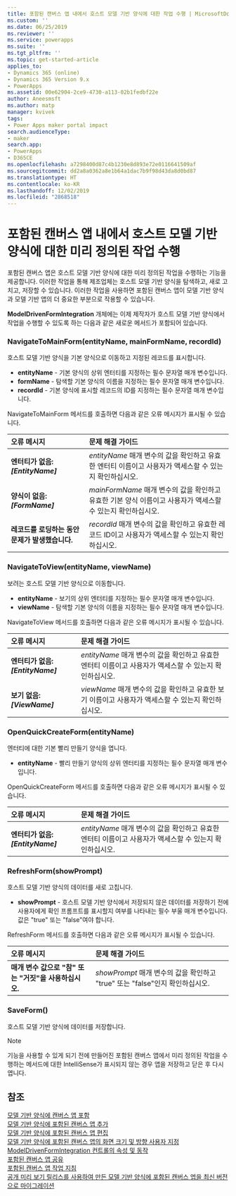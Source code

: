 ```yaml
---
title: 포함된 캔버스 앱 내에서 호스트 모델 기반 양식에 대한 작업 수행 | MicrosoftDocs
ms.custom: ''
ms.date: 06/25/2019
ms.reviewer: ''
ms.service: powerapps
ms.suite: ''
ms.tgt_pltfrm: ''
ms.topic: get-started-article
applies_to:
- Dynamics 365 (online)
- Dynamics 365 Version 9.x
- PowerApps
ms.assetid: 00e62904-2ce9-4730-a113-02b1fedbf22e
author: Aneesmsft
ms.author: matp
manager: kvivek
tags:
- Power Apps maker portal impact
search.audienceType:
- maker
search.app:
- PowerApps
- D365CE
ms.openlocfilehash: a7298400d87c4b1230e8d893e72e0116641509af
ms.sourcegitcommit: dd2a8a0362a8e1b64a1dac7b9f98d43da8d0bd87
ms.translationtype: HT
ms.contentlocale: ko-KR
ms.lasthandoff: 12/02/2019
ms.locfileid: "2868518"
---
```

# <a name="perform-predefined-actions-on-the-host-model-driven-form-from-within-an-embedded-canvas-app"></a>포함된 캔버스 앱 내에서 호스트 모델 기반 양식에 대한 미리 정의된 작업 수행
포함된 캔버스 앱은 호스트 모델 기반 양식에 대한 미리 정의된 작업을 수행하는 기능을 제공합니다. 이러한 작업을 통해 제조업체는 호스트 모델 기반 양식을 탐색하고, 새로 고치고, 저장할 수 있습니다. 이러한 작업을 사용하면 포함된 캔버스 앱이 모델 기반 양식과 모델 기반 앱의 더 중요한 부분으로 작용할 수 있습니다.  

**ModelDrivenFormIntegration** 개체에는 이제 제작자가 호스트 모델 기반 양식에서 작업을 수행할 수 있도록 하는 다음과 같은 새로운 메서드가 포함되어 있습니다.  
  
### <a name="navigatetomainformentityname-mainformname-recordid"></a>NavigateToMainForm(entityName, mainFormName, recordId)
호스트 모델 기반 양식을 기본 양식으로 이동하고 지정된 레코드를 표시합니다.  
* **entityName** - 기본 양식의 상위 엔터티를 지정하는 필수 문자열 매개 변수입니다.  
* **formName** - 탐색할 기본 양식의 이름을 지정하는 필수 문자열 매개 변수입니다.  
* **recordId** - 기본 양식에 표시할 레코드의 ID를 지정하는 필수 문자열 매개 변수입니다.  
 
NavigateToMainForm 메서드를 호출하면 다음과 같은 오류 메시지가 표시될 수 있습니다.
  
| 오류 메시지 | 문제 해결 가이드 |
|:--------------|:-------------------------|
|**엔터티가 없음: *[EntityName]*** | *entityName* 매개 변수의 값을 확인하고 유효한 엔터티 이름이고 사용자가 액세스할 수 있는지 확인하십시오. |
|**양식이 없음: *[FormName]*** | *mainFormName* 매개 변수의 값을 확인하고 유효한 기본 양식 이름이고 사용자가 액세스할 수 있는지 확인하십시오. |
|**레코드를 로딩하는 동안 문제가 발생했습니다.** | *recordId* 매개 변수의 값을 확인하고 유효한 레코드 ID이고 사용자가 액세스할 수 있는지 확인하십시오. |
  
  
### <a name="navigatetoviewentityname-viewname"></a>NavigateToView(entityName, viewName)
보려는 호스트 모델 기반 양식으로 이동합니다.  
* **entityName** - 보기의 상위 엔터티를 지정하는 필수 문자열 매개 변수입니다.  
* **viewName** - 탐색할 기본 양식의 이름을 지정하는 필수 문자열 매개 변수입니다.  
 
NavigateToView 메서드를 호출하면 다음과 같은 오류 메시지가 표시될 수 있습니다.
  
| 오류 메시지 | 문제 해결 가이드 |
|:--------------|:-------------------------|
|**엔터티가 없음: *[EntityName]*** | *entityName* 매개 변수의 값을 확인하고 유효한 엔터티 이름이고 사용자가 액세스할 수 있는지 확인하십시오. |
|**보기 없음: *[ViewName]*** | *viewName* 매개 변수의 값을 확인하고 유효한 보기 이름이고 사용자가 액세스할 수 있는지 확인하십시오. |
  
  
### <a name="openquickcreateformentityname"></a>OpenQuickCreateForm(entityName)  
엔터티에 대한 기본 빨리 만들기 양식을 엽니다.  
* **entityName** - 빨리 만들기 양식의 상위 엔터티를 지정하는 필수 문자열 매개 변수입니다.  
 
OpenQuickCreateForm 메서드를 호출하면 다음과 같은 오류 메시지가 표시될 수 있습니다.
  
| 오류 메시지 | 문제 해결 가이드 |
|:--------------|:-------------------------|
|**엔터티가 없음: *[EntityName]*** | *entityName* 매개 변수의 값을 확인하고 유효한 엔터티 이름이고 사용자가 액세스할 수 있는지 확인하십시오. |
  
  
### <a name="refreshformshowprompt"></a>RefreshForm(showPrompt)  
호스트 모델 기반 양식의 데이터를 새로 고칩니다.  
* **showPrompt** - 호스트 모델 기반 양식에서 저장되지 않은 데이터를 저장하기 전에 사용자에게 확인 프롬프트를 표시할지 여부를 나타내는 필수 부울 매개 변수입니다. 값은 "true" 또는 "false"여야 합니다.
 
RefreshForm 메서드를 호출하면 다음과 같은 오류 메시지가 표시될 수 있습니다.
  
| 오류 메시지 | 문제 해결 가이드 |
|:--------------|:-------------------------|
|**매개 변수 값으로 "참" 또는 "거짓"을 사용하십시오.** | *showPrompt* 매개 변수의 값을 확인하고 "true" 또는 "false"인지 확인하십시오. |
  
  
### <a name="saveform"></a>SaveForm()  
호스트 모델 기반 양식에 데이터를 저장합니다.  


> [!NOTE]
> 기능을 사용할 수 있게 되기 전에 만들어진 포함된 캔버스 앱에서 미리 정의된 작업을 수행하는 메서드에 대한 IntelliSense가 표시되지 않는 경우 앱을 저장하고 닫은 후 다시 엽니다. 

## <a name="see-also"></a>참조
[모델 기반 양식에 캔버스 앱 포함](embed-canvas-app-in-form.md) <br />
[모델 기반 양식에 포함된 캔버스 앱 추가](embedded-canvas-app-add-classic-designer.md) <br />
[모델 기반 양식에 포함된 캔버스 앱 편집](embedded-canvas-app-edit-classic-designer.md) <br />
[모델 기반 양식에 포함된 캔버스 앱의 화면 크기 및 방향 사용자 지정](embedded-canvas-app-customize-screen.md) <br />
[ModelDrivenFormIntegration 컨트롤의 속성 및 동작](embedded-canvas-app-properties-actions.md) <br />
[포함된 캔버스 앱 공유](share-embedded-canvas-app.md) <br />
[포함된 캔버스 앱 작업 지침](embedded-canvas-app-guidelines.md) <br />
[공개 미리 보기 릴리스를 사용하여 만든 모델 기반 양식에 포함된 캔버스 엡을 최신 버전으로 마이그레이션](embedded-canvas-app-migrate-from-preview.md) <br />

